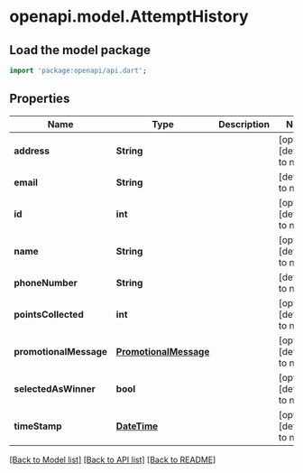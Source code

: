 # openapi.model.AttemptHistory

## Load the model package
```dart
import 'package:openapi/api.dart';
```

## Properties
Name | Type | Description | Notes
------------ | ------------- | ------------- | -------------
**address** | **String** |  | [optional] [default to null]
**email** | **String** |  | [default to null]
**id** | **int** |  | [optional] [default to null]
**name** | **String** |  | [optional] [default to null]
**phoneNumber** | **String** |  | [default to null]
**pointsCollected** | **int** |  | [optional] [default to null]
**promotionalMessage** | [**PromotionalMessage**](PromotionalMessage.md) |  | [optional] [default to null]
**selectedAsWinner** | **bool** |  | [optional] [default to null]
**timeStamp** | [**DateTime**](DateTime.md) |  | [optional] [default to null]

[[Back to Model list]](../README.md#documentation-for-models) [[Back to API list]](../README.md#documentation-for-api-endpoints) [[Back to README]](../README.md)


